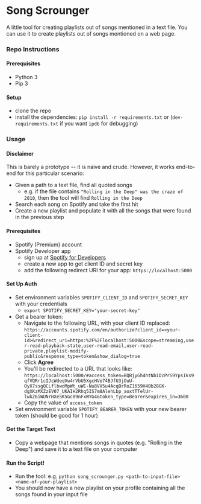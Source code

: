 # Song Scrounger
A little tool for creating playlists out of songs mentioned in a text file. You can use it to create playlists out of songs mentioned on a web page.

### Repo Instructions
#### Prerequisites
* Python 3
* Pip 3

#### Setup
* clone the repo
* install the dependencies: `pip install -r requirements.txt` or (`dev-requirements.txt` if you want `ipdb` for debugging)

### Usage
#### Disclaimer
This is barely a prototype -- it is naive and crude. However, it works end-to-end for this particular scenario:
- Given a path to a text file, find all quoted songs
    - e.g. if the file contains `"Rolling in the Deep" was the craze of 2010`, then the tool will find `Rolling in the Deep`
- Search each song on Spotify and take the first hit
- Create a new playlist and populate it with all the songs that were found in the previous step

#### Prerequisites
* Spotify (Premium) account
* Spotify Developer app
  * sign up at [Spotify for Developers](https://developer.spotify.com/)
  * create a new app to get client ID and secret key
  * add the following redirect URI for your app: `https://localhost:5000`

#### Set Up Auth
* Set environment variables `SPOTIFY_CLIENT_ID` and `SPOTIFY_SECRET_KEY` with your credentials
  * `export SPOTIFY_SECRET_KEY="your-secret-key"`
* Get a bearer token:
  * Navigate to the following URL, with your client ID replaced: `https://accounts.spotify.com/en/authorize?client_id=<your-client-id>&redirect_uri=https:%2F%2Flocalhost:5000&scope=streaming,user-read-playback-state,user-read-email,user-read-private,playlist-modify-public&response_type=token&show_dialog=true`
  * Click **Agree**
  * You'll be redirected to a URL that looks like: `https://localhost:5000/#access_token=BQBjyGh4htNbiDcPrS9YpsIks9qfVQRr1cIJcWdeqVw4rVbU5XgcHVe74BJfU3jOuU-OyX7ssgQCLflbwoMpWt_uWE-Nu8VV5u4AcqBrRoZ1659H4Bb28GK-dgXKzMXZzEV07_UKAIH2Rhq5IS7m8AlehLbp_aoxtTTelUr-lwkZ6iWUNrHXeSK5Gc89nFxWYG4&token_type=Bearer&expires_in=3600`
  * Copy the value of `access_token`
 * Set environment variable `SPOTIFY_BEARER_TOKEN` with your new bearer token (should be good for 1 hour)

#### Get the Target Text
* Copy a webpage that mentions songs in quotes (e.g. "Rolling in the Deep") and save it to a text file on your computer

#### Run the Script!
* Run the tool: e.g. `python song_scrounger.py <path-to-input-file> <name-of-your-playlist>`
* You should now have a new playlist on your profile containing all the songs found in your input file
